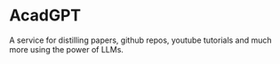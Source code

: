 # AcadGPT

A service for distilling papers, github repos, youtube tutorials and much more using the power of LLMs.
